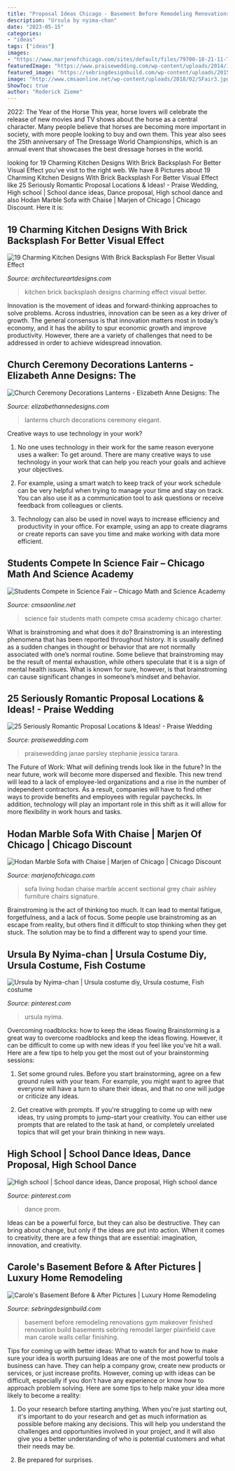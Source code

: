 ```yaml
---
title: "Proposal Ideas Chicago - Basement Before Remodeling Renovations Gym Makeover Finished Renovation Build Basements Sebring Remodel Larger Plainfield Cave Man Carole Walls Cellar Finishing"
description: "Ursula by nyima-chan"
date: "2023-05-15"
categories:
- "ideas"
tags: ["ideas"]
images:
- "https://www.marjenofchicago.com/sites/default/files/79700-18-21-11-T-C.jpg"
featuredImage: "https://www.praisewedding.com/wp-content/uploads/2014/12/proposal2-night.jpg"
featured_image: "https://sebringdesignbuild.com/wp-content/uploads/2015/05/5-Before-and-after-basement-remodeling-plainfield_Sebring-Services.jpg"
image: "http://www.cmsaonline.net/wp-content/uploads/2018/02/SFair3.jpg"
ShowToc: true
author: "Roderick Zieme"
---
```



2022: The Year of the Horse
This year, horse lovers will celebrate the release of new movies and TV shows about the horse as a central character. Many people believe that horses are becoming more important in society, with more people looking to buy and own them. This year also sees the 25th anniversary of The Dressage World Championships, which is an annual event that showcases the best dressage horses in the world.

	

		
looking for 19 Charming Kitchen Designs With Brick Backsplash For Better Visual Effect you've visit to the right web. We have 8 Pictures about 19 Charming Kitchen Designs With Brick Backsplash For Better Visual Effect like 25 Seriously Romantic Proposal Locations &amp; Ideas! - Praise Wedding, High school | School dance ideas, Dance proposal, High school dance and also Hodan Marble Sofa with Chaise | Marjen of Chicago | Chicago Discount. Here it is:
		
    
## 19 Charming Kitchen Designs With Brick Backsplash For Better Visual Effect

<img loading=lazy src="http://www.architectureartdesigns.com/wp-content/uploads/2016/02/3-29.jpg" onerror="this.onerror=null;this.src='https://tse2.mm.bing.net/th?id=OIP.jiq_vUsJx_faD6X9XEvJsgHaLI&amp;pid=15.1';" alt="19 Charming Kitchen Designs With Brick Backsplash For Better Visual Effect">

_Source: architectureartdesigns.com_

>kitchen brick backsplash designs charming effect visual better. 

	

Innovation is the movement of ideas and forward-thinking approaches to solve problems. Across industries, innovation can be seen as a key driver of growth. The general consensus is that innovation matters most in today’s economy, and it has the ability to spur economic growth and improve productivity. However, there are a variety of challenges that need to be addressed in order to achieve widespread innovation.

    
## Church Ceremony Decorations Lanterns - Elizabeth Anne Designs: The

<img loading=lazy src="http://www.elizabethannedesigns.com/blog/wp-content/uploads/2013/09/Church-Ceremony-Decorations-Lanterns.jpg" onerror="this.onerror=null;this.src='https://tse3.mm.bing.net/th?id=OIP.UZuKyHT3nyeNfLr6c47OfAHaLH&amp;pid=15.1';" alt="Church Ceremony Decorations Lanterns - Elizabeth Anne Designs: The">

_Source: elizabethannedesigns.com_

>lanterns church decorations ceremony elegant. 

	

Creative ways to use technology in your work?
1. No one uses technology in their work for the same reason everyone uses a walker: To get around. There are many creative ways to use technology in your work that can help you reach your goals and achieve your objectives.
2. For example, using a smart watch to keep track of your work schedule can be very helpful when trying to manage your time and stay on track. You can also use it as a communication tool to ask questions or receive feedback from colleagues or clients.

3. Technology can also be used in novel ways to increase efficiency and productivity in your office. For example, using an app to create diagrams or create reports can save you time and make working with data more efficient.


    
## Students Compete In Science Fair – Chicago Math And Science Academy

<img loading=lazy src="http://www.cmsaonline.net/wp-content/uploads/2018/02/SFair3.jpg" onerror="this.onerror=null;this.src='https://tse1.mm.bing.net/th?id=OIP.wG5UiTEbjox14lmEdmxxHAHaE8&amp;pid=15.1';" alt="Students Compete in Science Fair – Chicago Math and Science Academy">

_Source: cmsaonline.net_

>science fair students math compete cmsa academy chicago charter. 

	

What is brainstroming and what does it do?
Brainstroming is an interesting phenomena that has been reported throughout history. It is usually defined as a sudden changes in thought or behavior that are not normally associated with one’s normal routine. Some believe that brainstroming may be the result of mental exhaustion, while others speculate that it is a sign of mental health issues. What is known for sure, however, is that brainstroming can cause significant changes in someone’s mindset and behavior.

    
## 25 Seriously Romantic Proposal Locations &amp; Ideas! - Praise Wedding

<img loading=lazy src="https://www.praisewedding.com/wp-content/uploads/2014/12/proposal2-night.jpg" onerror="this.onerror=null;this.src='https://tse4.mm.bing.net/th?id=OIP.KFiKXkEYZByPdDxIgiP2YwHaPV&amp;pid=15.1';" alt="25 Seriously Romantic Proposal Locations &amp; Ideas! - Praise Wedding">

_Source: praisewedding.com_

>praisewedding janae parsley stephanie jessica tarara. 

	

The Future of Work: What will defining trends look like in the future?
In the near future, work will become more dispersed and flexible. This new trend will lead to a lack of employee-led organizations and a rise in the number of independent contractors. As a result, companies will have to find other ways to provide benefits and employees with regular paychecks. In addition, technology will play an important role in this shift as it will allow for more flexibility in work hours and tasks.

    
## Hodan Marble Sofa With Chaise | Marjen Of Chicago | Chicago Discount

<img loading=lazy src="https://www.marjenofchicago.com/sites/default/files/79700-18-21-11-T-C.jpg" onerror="this.onerror=null;this.src='https://tse2.mm.bing.net/th?id=OIP.dspQwRbOtvH-um-l6Zc44AHaF7&amp;pid=15.1';" alt="Hodan Marble Sofa with Chaise | Marjen of Chicago | Chicago Discount">

_Source: marjenofchicago.com_

>sofa living hodan chaise marble accent sectional grey chair ashley furniture chairs signature. 

	

Brainstroming is the act of thinking too much. It can lead to mental fatigue, forgetfulness, and a lack of focus. Some people use brainstroming as an escape from reality, but others find it difficult to stop thinking when they get stuck. The solution may be to find a different way to spend your time.

    
## Ursula By Nyima-chan | Ursula Costume Diy, Ursula Costume, Fish Costume

<img loading=lazy src="https://i.pinimg.com/736x/48/5b/ba/485bba553ee784aef8c31cc66e9b998e.jpg" onerror="this.onerror=null;this.src='https://tse4.mm.bing.net/th?id=OIP.wG1vgNY1OvLoIxMT8JUzIQHaJ3&amp;pid=15.1';" alt="Ursula by Nyima-chan | Ursula costume diy, Ursula costume, Fish costume">

_Source: pinterest.com_

>ursula nyima. 

	

Overcoming roadblocks: how to keep the ideas flowing
Brainstorming is a great way to overcome roadblocks and keep the ideas flowing. However, it can be difficult to come up with new ideas if you feel like you've hit a wall. Here are a few tips to help you get the most out of your brainstorming sessions:
1. Set some ground rules. Before you start brainstorming, agree on a few ground rules with your team. For example, you might want to agree that everyone will have a turn to share their ideas, and that no one will judge or criticize any ideas.

2. Get creative with prompts. If you're struggling to come up with new ideas, try using prompts to jump-start your creativity. You can either use prompts that are related to the task at hand, or completely unrelated topics that will get your brain thinking in new ways.


    
## High School | School Dance Ideas, Dance Proposal, High School Dance

<img loading=lazy src="https://i.pinimg.com/736x/10/85/e2/1085e278a0e535523e3bbe6b054e7ef4--prom-response-ideas-prom-answering-ideas.jpg" onerror="this.onerror=null;this.src='https://tse2.mm.bing.net/th?id=OIP.JB6-n8uXOo2k2vSNpp-aRgHaNJ&amp;pid=15.1';" alt="High school | School dance ideas, Dance proposal, High school dance">

_Source: pinterest.com_

>dance prom. 

	

Ideas can be a powerful force, but they can also be destructive. They can bring about change, but only if the ideas are put into action. When it comes to creativity, there are a few things that are essential: imagination, innovation, and creativity.

    
## Carole&#039;s Basement Before &amp; After Pictures | Luxury Home Remodeling

<img loading=lazy src="https://sebringdesignbuild.com/wp-content/uploads/2015/05/5-Before-and-after-basement-remodeling-plainfield_Sebring-Services.jpg" onerror="this.onerror=null;this.src='https://tse2.mm.bing.net/th?id=OIP.dzRRpL-tfx1fyT1hn3PjLwHaJ3&amp;pid=15.1';" alt="Carole&#039;s Basement Before &amp; After Pictures | Luxury Home Remodeling">

_Source: sebringdesignbuild.com_

>basement before remodeling renovations gym makeover finished renovation build basements sebring remodel larger plainfield cave man carole walls cellar finishing. 

	

Tips for coming up with better ideas: What to watch for and how to make sure your idea is worth pursuing
Ideas are one of the most powerful tools a business can have. They can help a company grow, create new products or services, or just increase profits. However, coming up with ideas can be difficult, especially if you don't have any experience or know how to approach problem solving. Here are some tips to help make your idea more likely to become a reality:
1. Do your research before starting anything. When you're just starting out, it's important to do your research and get as much information as possible before making any decisions. This will help you understand the challenges and opportunities involved in your project, and it will also give you a better understanding of who is potential customers and what their needs may be.

2. Be prepared for surprises.

